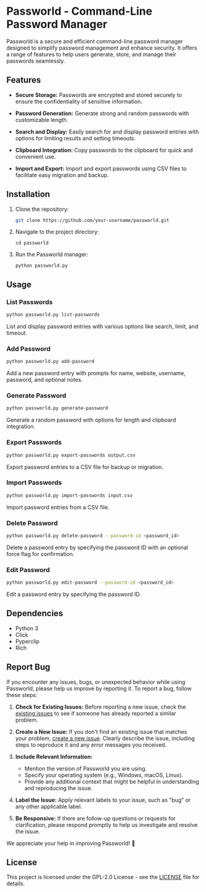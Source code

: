 # Passworld - Command-Line Password Manager

Passworld is a secure and efficient command-line password manager designed to simplify password management and enhance security. It offers a range of features to help users generate, store, and manage their passwords seamlessly.

## Features

- **Secure Storage:** Passwords are encrypted and stored securely to ensure the confidentiality of sensitive information.

- **Password Generation:** Generate strong and random passwords with customizable length.

- **Search and Display:** Easily search for and display password entries with options for limiting results and setting timeouts.

- **Clipboard Integration:** Copy passwords to the clipboard for quick and convenient use.

- **Import and Export:** Import and export passwords using CSV files to facilitate easy migration and backup.

## Installation

1. Clone the repository:

   ```bash
   git clone https://github.com/your-username/passworld.git
   ```
2. Navigate to the project directory:

   ```
   cd passworld
   ```
3. Run the Passworld manager:

   ```
   python passworld.py
   ```

## Usage

### List Passwords
   ```bash
   python passworld.py list-passwords
   ```
List and display password entries with various options like search, limit, and timeout.

### Add Password
   ```bash
   python passworld.py add-password
   ```
Add a new password entry with prompts for name, website, username, password, and optional notes.

### Generate Password
   ```bash
   python passworld.py generate-password
   ```
Generate a random password with options for length and clipboard integration.

### Export Passwords
   ```bash
   python passworld.py export-passwords output.csv
   ```
Export password entries to a CSV file for backup or migration.

### Import Passwords
   ```bash
   python passworld.py import-passwords input.csv
   ```
Import password entries from a CSV file.

### Delete Password
   ```bash
   python passworld.py delete-password --password-id <password_id>
   ```
Delete a password entry by specifying the password ID with an optional force flag for confirmation.

### Edit Password
   ```bash
   python passworld.py edit-password --password-id <password_id>
   ```
Edit a password entry by specifying the password ID.

## Dependencies
   - Python 3
   - Click
   - Pyperclip
   - Rich

## Report Bug

If you encounter any issues, bugs, or unexpected behavior while using Passworld, please help us improve by reporting it. To report a bug, follow these steps:

1. **Check for Existing Issues:** Before reporting a new issue, check the [existing issues](https://github.com/aliabdullahnasiri/passworld/issues) to see if someone has already reported a similar problem.

2. **Create a New Issue:** If you don't find an existing issue that matches your problem, [create a new issue](https://github.com/aliabdullahnasiri/passworld/issues/new). Clearly describe the issue, including steps to reproduce it and any error messages you received.

3. **Include Relevant Information:**
   - Mention the version of Passworld you are using.
   - Specify your operating system (e.g., Windows, macOS, Linux).
   - Provide any additional context that might be helpful in understanding and reproducing the issue.

4. **Label the Issue:** Apply relevant labels to your issue, such as "bug" or any other applicable label.

5. **Be Responsive:** If there are follow-up questions or requests for clarification, please respond promptly to help us investigate and resolve the issue.

We appreciate your help in improving Passworld! 🙌


## License
This project is licensed under the GPL-2.0 License - see the [LICENSE](https://github.com/aliabdullahnasiri/passworld/#GPL-2.0-1-ov-file) file for details.
